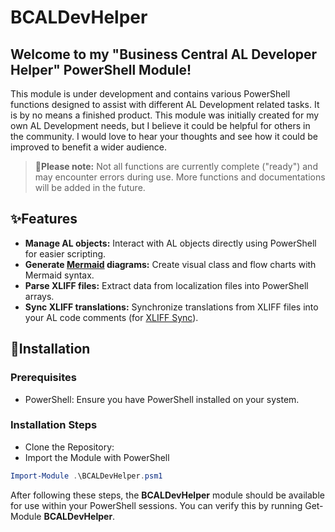 ﻿# BCALDevHelper

## Welcome to my "**B**usiness **C**entral **AL** **Dev**eloper **Helper**" PowerShell Module!

This module is under development and contains various PowerShell functions designed to assist with different AL Development related tasks. It is by no means a finished product.
This module was initially created for my own AL Development needs, but I believe it could be helpful for others in the community. 
I would love to hear your thoughts and see how it could be improved to benefit a wider audience.

> 💭**Please note:**
> Not all functions are currently complete ("ready") and may encounter errors during use.
> More functions and documentations will be added in the future.

## ✨Features

- **Manage AL objects:** Interact with AL objects directly using PowerShell for easier scripting.
- **Generate [Mermaid](https://github.com/mermaid-js/mermaid-live-editor) diagrams:** Create visual class and flow charts with Mermaid syntax.
- **Parse XLIFF files:** Extract data from localization files into PowerShell arrays.
- **Sync XLIFF translations:** Synchronize translations from XLIFF files into your AL code comments (for [XLIFF Sync](https://marketplace.visualstudio.com/items?itemName=rvanbekkum.xliff-sync)).


## 🚀Installation

### Prerequisites

- PowerShell: Ensure you have PowerShell installed on your system.

### Installation Steps

- Clone the Repository:
- Import the Module with PowerShell
 ```PowerShell
 Import-Module .\BCALDevHelper.psm1
 ```

After following these steps, the **BCALDevHelper** module should be available for use within your PowerShell sessions. You can verify this by running Get-Module **BCALDevHelper**.
